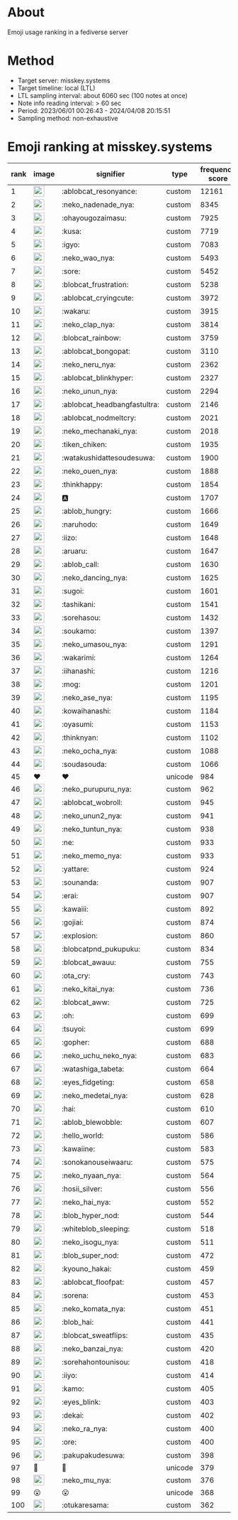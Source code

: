 # About
Emoji usage ranking in a fediverse server

# Method
- Target server: misskey.systems
- Target timeline: local (LTL)
- LTL sampling interval: about 6060 sec (100 notes at once)
- Note info reading interval: > 60 sec
- Period: 2023/06/01 00:26:43 - 2024/04/08 20:15:51 
- Sampling method: non-exhaustive

# Emoji ranking at misskey.systems

|rank|image|signifier|type|frequency score|
|----|----|----|----|----|
|1|<img height="24" src="https://misskey.systems/emoji/ablobcat_resonyance.webp">|:ablobcat_resonyance:|custom|12161|
|2|<img height="24" src="https://misskey.systems/emoji/neko_nadenade_nya.webp">|:neko_nadenade_nya:|custom|8345|
|3|<img height="24" src="https://misskey.systems/emoji/ohayougozaimasu.webp">|:ohayougozaimasu:|custom|7925|
|4|<img height="24" src="https://misskey.systems/emoji/kusa.webp">|:kusa:|custom|7719|
|5|<img height="24" src="https://misskey.systems/emoji/igyo.webp">|:igyo:|custom|7083|
|6|<img height="24" src="https://misskey.systems/emoji/neko_wao_nya.webp">|:neko_wao_nya:|custom|5493|
|7|<img height="24" src="https://misskey.systems/emoji/sore.webp">|:sore:|custom|5452|
|8|<img height="24" src="https://misskey.systems/emoji/blobcat_frustration.webp">|:blobcat_frustration:|custom|5238|
|9|<img height="24" src="https://misskey.systems/emoji/ablobcat_cryingcute.webp">|:ablobcat_cryingcute:|custom|3972|
|10|<img height="24" src="https://misskey.systems/emoji/wakaru.webp">|:wakaru:|custom|3915|
|11|<img height="24" src="https://misskey.systems/emoji/neko_clap_nya.webp">|:neko_clap_nya:|custom|3814|
|12|<img height="24" src="https://misskey.systems/emoji/blobcat_rainbow.webp">|:blobcat_rainbow:|custom|3759|
|13|<img height="24" src="https://misskey.systems/emoji/ablobcat_bongopat.webp">|:ablobcat_bongopat:|custom|3110|
|14|<img height="24" src="https://misskey.systems/emoji/neko_neru_nya.webp">|:neko_neru_nya:|custom|2362|
|15|<img height="24" src="https://misskey.systems/emoji/ablobcat_blinkhyper.webp">|:ablobcat_blinkhyper:|custom|2327|
|16|<img height="24" src="https://misskey.systems/emoji/neko_unun_nya.webp">|:neko_unun_nya:|custom|2294|
|17|<img height="24" src="https://misskey.systems/emoji/ablobcat_headbangfastultra.webp">|:ablobcat_headbangfastultra:|custom|2146|
|18|<img height="24" src="https://misskey.systems/emoji/ablobcat_nodmeltcry.webp">|:ablobcat_nodmeltcry:|custom|2021|
|19|<img height="24" src="https://misskey.systems/emoji/neko_mechanaki_nya.webp">|:neko_mechanaki_nya:|custom|2018|
|20|<img height="24" src="https://misskey.systems/emoji/tiken_chiken.webp">|:tiken_chiken:|custom|1935|
|21|<img height="24" src="https://misskey.systems/emoji/watakushidattesoudesuwa.webp">|:watakushidattesoudesuwa:|custom|1900|
|22|<img height="24" src="https://misskey.systems/emoji/neko_ouen_nya.webp">|:neko_ouen_nya:|custom|1888|
|23|<img height="24" src="https://misskey.systems/emoji/thinkhappy.webp">|:thinkhappy:|custom|1854|
|24|<img height="24" src="https://misskey.systems/emoji/a.webp">|:a:|custom|1707|
|25|<img height="24" src="https://misskey.systems/emoji/ablob_hungry.webp">|:ablob_hungry:|custom|1666|
|26|<img height="24" src="https://misskey.systems/emoji/naruhodo.webp">|:naruhodo:|custom|1649|
|27|<img height="24" src="https://misskey.systems/emoji/iizo.webp">|:iizo:|custom|1648|
|28|<img height="24" src="https://misskey.systems/emoji/aruaru.webp">|:aruaru:|custom|1647|
|29|<img height="24" src="https://misskey.systems/emoji/ablob_call.webp">|:ablob_call:|custom|1630|
|30|<img height="24" src="https://misskey.systems/emoji/neko_dancing_nya.webp">|:neko_dancing_nya:|custom|1625|
|31|<img height="24" src="https://misskey.systems/emoji/sugoi.webp">|:sugoi:|custom|1601|
|32|<img height="24" src="https://misskey.systems/emoji/tashikani.webp">|:tashikani:|custom|1541|
|33|<img height="24" src="https://misskey.systems/emoji/sorehasou.webp">|:sorehasou:|custom|1432|
|34|<img height="24" src="https://misskey.systems/emoji/soukamo.webp">|:soukamo:|custom|1397|
|35|<img height="24" src="https://misskey.systems/emoji/neko_umasou_nya.webp">|:neko_umasou_nya:|custom|1291|
|36|<img height="24" src="https://misskey.systems/emoji/wakarimi.webp">|:wakarimi:|custom|1264|
|37|<img height="24" src="https://misskey.systems/emoji/iihanashi.webp">|:iihanashi:|custom|1216|
|38|<img height="24" src="https://misskey.systems/emoji/mog.webp">|:mog:|custom|1201|
|39|<img height="24" src="https://misskey.systems/emoji/neko_ase_nya.webp">|:neko_ase_nya:|custom|1195|
|40|<img height="24" src="https://misskey.systems/emoji/kowaihanashi.webp">|:kowaihanashi:|custom|1184|
|41|<img height="24" src="https://misskey.systems/emoji/oyasumi.webp">|:oyasumi:|custom|1153|
|42|<img height="24" src="https://misskey.systems/emoji/thinknyan.webp">|:thinknyan:|custom|1102|
|43|<img height="24" src="https://misskey.systems/emoji/neko_ocha_nya.webp">|:neko_ocha_nya:|custom|1088|
|44|<img height="24" src="https://misskey.systems/emoji/soudasouda.webp">|:soudasouda:|custom|1066|
|45|❤|❤|unicode|984|
|46|<img height="24" src="https://misskey.systems/emoji/neko_purupuru_nya.webp">|:neko_purupuru_nya:|custom|962|
|47|<img height="24" src="https://misskey.systems/emoji/ablobcat_wobroll.webp">|:ablobcat_wobroll:|custom|945|
|48|<img height="24" src="https://misskey.systems/emoji/neko_unun2_nya.webp">|:neko_unun2_nya:|custom|941|
|49|<img height="24" src="https://misskey.systems/emoji/neko_tuntun_nya.webp">|:neko_tuntun_nya:|custom|938|
|50|<img height="24" src="https://misskey.systems/emoji/ne.webp">|:ne:|custom|933|
|51|<img height="24" src="https://misskey.systems/emoji/neko_memo_nya.webp">|:neko_memo_nya:|custom|933|
|52|<img height="24" src="https://misskey.systems/emoji/yattare.webp">|:yattare:|custom|924|
|53|<img height="24" src="https://misskey.systems/emoji/sounanda.webp">|:sounanda:|custom|907|
|54|<img height="24" src="https://misskey.systems/emoji/erai.webp">|:erai:|custom|907|
|55|<img height="24" src="https://misskey.systems/emoji/kawaiii.webp">|:kawaiii:|custom|892|
|56|<img height="24" src="https://misskey.systems/emoji/gojiai.webp">|:gojiai:|custom|874|
|57|<img height="24" src="https://misskey.systems/emoji/explosion.webp">|:explosion:|custom|860|
|58|<img height="24" src="https://misskey.systems/emoji/blobcatpnd_pukupuku.webp">|:blobcatpnd_pukupuku:|custom|834|
|59|<img height="24" src="https://misskey.systems/emoji/blobcat_awauu.webp">|:blobcat_awauu:|custom|755|
|60|<img height="24" src="https://misskey.systems/emoji/ota_cry.webp">|:ota_cry:|custom|743|
|61|<img height="24" src="https://misskey.systems/emoji/neko_kitai_nya.webp">|:neko_kitai_nya:|custom|736|
|62|<img height="24" src="https://misskey.systems/emoji/blobcat_aww.webp">|:blobcat_aww:|custom|725|
|63|<img height="24" src="https://misskey.systems/emoji/oh.webp">|:oh:|custom|699|
|64|<img height="24" src="https://misskey.systems/emoji/tsuyoi.webp">|:tsuyoi:|custom|699|
|65|<img height="24" src="https://misskey.systems/emoji/gopher.webp">|:gopher:|custom|688|
|66|<img height="24" src="https://misskey.systems/emoji/neko_uchu_neko_nya.webp">|:neko_uchu_neko_nya:|custom|683|
|67|<img height="24" src="https://misskey.systems/emoji/watashiga_tabeta.webp">|:watashiga_tabeta:|custom|664|
|68|<img height="24" src="https://misskey.systems/emoji/eyes_fidgeting.webp">|:eyes_fidgeting:|custom|658|
|69|<img height="24" src="https://misskey.systems/emoji/neko_medetai_nya.webp">|:neko_medetai_nya:|custom|628|
|70|<img height="24" src="https://misskey.systems/emoji/hai.webp">|:hai:|custom|610|
|71|<img height="24" src="https://misskey.systems/emoji/ablob_blewobble.webp">|:ablob_blewobble:|custom|607|
|72|<img height="24" src="https://misskey.systems/emoji/hello_world.webp">|:hello_world:|custom|586|
|73|<img height="24" src="https://misskey.systems/emoji/kawaiine.webp">|:kawaiine:|custom|583|
|74|<img height="24" src="https://misskey.systems/emoji/sonokanouseiwaaru.webp">|:sonokanouseiwaaru:|custom|575|
|75|<img height="24" src="https://misskey.systems/emoji/neko_nyaan_nya.webp">|:neko_nyaan_nya:|custom|564|
|76|<img height="24" src="https://misskey.systems/emoji/hosii_silver.webp">|:hosii_silver:|custom|556|
|77|<img height="24" src="https://misskey.systems/emoji/neko_hai_nya.webp">|:neko_hai_nya:|custom|552|
|78|<img height="24" src="https://misskey.systems/emoji/blob_hyper_nod.webp">|:blob_hyper_nod:|custom|544|
|79|<img height="24" src="https://misskey.systems/emoji/whiteblob_sleeping.webp">|:whiteblob_sleeping:|custom|518|
|80|<img height="24" src="https://misskey.systems/emoji/neko_isogu_nya.webp">|:neko_isogu_nya:|custom|511|
|81|<img height="24" src="https://misskey.systems/emoji/blob_super_nod.webp">|:blob_super_nod:|custom|472|
|82|<img height="24" src="https://misskey.systems/emoji/kyouno_hakai.webp">|:kyouno_hakai:|custom|459|
|83|<img height="24" src="https://misskey.systems/emoji/ablobcat_floofpat.webp">|:ablobcat_floofpat:|custom|457|
|84|<img height="24" src="https://misskey.systems/emoji/sorena.webp">|:sorena:|custom|453|
|85|<img height="24" src="https://misskey.systems/emoji/neko_komata_nya.webp">|:neko_komata_nya:|custom|451|
|86|<img height="24" src="https://misskey.systems/emoji/blob_hai.webp">|:blob_hai:|custom|441|
|87|<img height="24" src="https://misskey.systems/emoji/blobcat_sweatflips.webp">|:blobcat_sweatflips:|custom|435|
|88|<img height="24" src="https://misskey.systems/emoji/neko_banzai_nya.webp">|:neko_banzai_nya:|custom|420|
|89|<img height="24" src="https://misskey.systems/emoji/sorehahontounisou.webp">|:sorehahontounisou:|custom|418|
|90|<img height="24" src="https://misskey.systems/emoji/iiyo.webp">|:iiyo:|custom|414|
|91|<img height="24" src="https://misskey.systems/emoji/kamo.webp">|:kamo:|custom|405|
|92|<img height="24" src="https://misskey.systems/emoji/eyes_blink.webp">|:eyes_blink:|custom|403|
|93|<img height="24" src="https://misskey.systems/emoji/dekai.webp">|:dekai:|custom|402|
|94|<img height="24" src="https://misskey.systems/emoji/neko_ra_nya.webp">|:neko_ra_nya:|custom|400|
|95|<img height="24" src="https://misskey.systems/emoji/ore.webp">|:ore:|custom|400|
|96|<img height="24" src="https://misskey.systems/emoji/pakupakudesuwa.webp">|:pakupakudesuwa:|custom|398|
|97|🎉|🎉|unicode|379|
|98|<img height="24" src="https://misskey.systems/emoji/neko_mu_nya.webp">|:neko_mu_nya:|custom|376|
|99|😮|😮|unicode|368|
|100|<img height="24" src="https://misskey.systems/emoji/otukaresama.webp">|:otukaresama:|custom|362|
